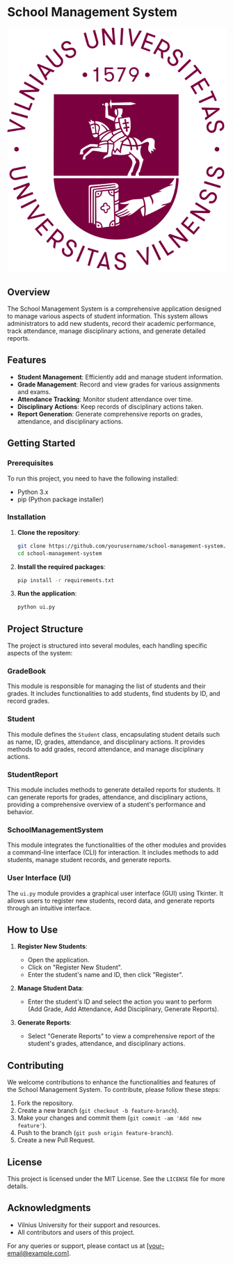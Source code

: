 # School Management System

![Vilnius University Logo](Vilnius_university_logo.svg.png)

## Overview

The School Management System is a comprehensive application designed to manage various aspects of student information. This system allows administrators to add new students, record their academic performance, track attendance, manage disciplinary actions, and generate detailed reports.

## Features

- **Student Management**: Efficiently add and manage student information.
- **Grade Management**: Record and view grades for various assignments and exams.
- **Attendance Tracking**: Monitor student attendance over time.
- **Disciplinary Actions**: Keep records of disciplinary actions taken.
- **Report Generation**: Generate comprehensive reports on grades, attendance, and disciplinary actions.

## Getting Started

### Prerequisites

To run this project, you need to have the following installed:

- Python 3.x
- pip (Python package installer)

### Installation

1. **Clone the repository**:
    ```sh
    git clone https://github.com/yourusername/school-management-system.git
    cd school-management-system
    ```

2. **Install the required packages**:
    ```sh
    pip install -r requirements.txt
    ```

3. **Run the application**:
    ```sh
    python ui.py
    ```

## Project Structure

The project is structured into several modules, each handling specific aspects of the system:

### GradeBook

This module is responsible for managing the list of students and their grades. It includes functionalities to add students, find students by ID, and record grades.

### Student

This module defines the `Student` class, encapsulating student details such as name, ID, grades, attendance, and disciplinary actions. It provides methods to add grades, record attendance, and manage disciplinary actions.

### StudentReport

This module includes methods to generate detailed reports for students. It can generate reports for grades, attendance, and disciplinary actions, providing a comprehensive overview of a student's performance and behavior.

### SchoolManagementSystem

This module integrates the functionalities of the other modules and provides a command-line interface (CLI) for interaction. It includes methods to add students, manage student records, and generate reports.

### User Interface (UI)

The `ui.py` module provides a graphical user interface (GUI) using Tkinter. It allows users to register new students, record data, and generate reports through an intuitive interface.

## How to Use

1. **Register New Students**:
   - Open the application.
   - Click on "Register New Student".
   - Enter the student's name and ID, then click "Register".

2. **Manage Student Data**:
   - Enter the student's ID and select the action you want to perform (Add Grade, Add Attendance, Add Disciplinary, Generate Reports).

3. **Generate Reports**:
   - Select "Generate Reports" to view a comprehensive report of the student's grades, attendance, and disciplinary actions.

## Contributing

We welcome contributions to enhance the functionalities and features of the School Management System. To contribute, please follow these steps:

1. Fork the repository.
2. Create a new branch (`git checkout -b feature-branch`).
3. Make your changes and commit them (`git commit -am 'Add new feature'`).
4. Push to the branch (`git push origin feature-branch`).
5. Create a new Pull Request.

## License

This project is licensed under the MIT License. See the `LICENSE` file for more details.

## Acknowledgments

- Vilnius University for their support and resources.
- All contributors and users of this project.

For any queries or support, please contact us at [your-email@example.com].

